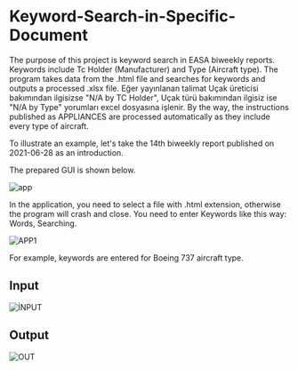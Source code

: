 # Keyword-Search-in-Specific-Document
The purpose of this project is keyword search in EASA biweekly reports. Keywords include Tc Holder (Manufacturer) and Type (Aircraft type). The program takes data from the .html file and searches for keywords and outputs a processed .xlsx file. Eğer yayınlanan talimat Uçak üreticisi bakımından ilgisizse "N/A by TC Holder", Uçak türü bakımından ilgisiz ise "N/A by Type" yorumları excel dosyasına işlenir. By the way, the instructions published as APPLIANCES are processed automatically as they include every type of aircraft.

To illustrate an example, let's take the 14th biweekly report published on 2021-06-28 as an introduction.

The prepared GUI is shown below.

![app](https://user-images.githubusercontent.com/82766641/129459926-57481eea-b78e-4274-bde8-65baba284c87.png)

In the application, you need to select a file with .html extension, otherwise the program will crash and close.
You need to enter Keywords like this way: Words, Searching.

![APP1](https://user-images.githubusercontent.com/82766641/129460033-8ddf1885-2b1e-4f2b-bf38-27142971e3c8.png)

For example, keywords are entered for Boeing 737 aircraft type.
## Input

![İNPUT](https://user-images.githubusercontent.com/82766641/129460212-9705fa6b-8001-44a4-b610-4ed53c6bbf47.png)


## Output


![OUT](https://user-images.githubusercontent.com/82766641/129460189-debbf9c5-ab9a-4d94-8b86-a2b6dff559dc.png)
